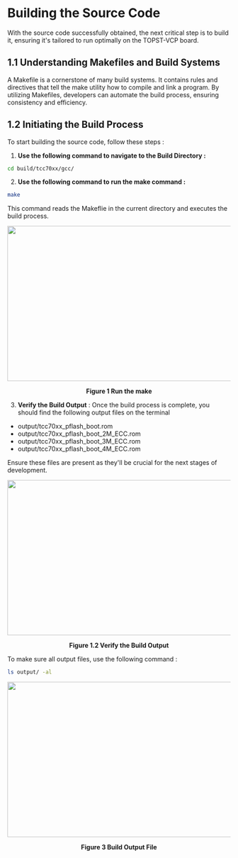 #  Building the Source Code

With the source code successfully obtained, the next critical step is to build it, ensuring it's tailored to run optimally on the TOPST-VCP board.

## 1.1 Understanding Makefiles and Build Systems

A Makefile is a cornerstone of many build systems. It contains rules and directives that tell the make utility how to compile and link a program. By utilizing Makefiles, developers can automate the build process, ensuring consistency and efficiency.

## 1.2 Initiating the Build Process

To start building the source code, follow these steps :

1. **Use the following command to navigate to the Build Directory :**

```bash
cd build/tcc70xx/gcc/
```

2. **Use the following command to run the make command :**

```bash
make
```

This command reads the Makeflie in the current directory and executes the build process.

<p align="center">
    <img src="https://github.com/Topst-Dev/Documentation/assets/144076415/84b9a259-e6e7-4463-bc98-47ad15e0d04b" width="750" height="350">
</p>
<p align="center"><strong>Figure 1 Run the make</strong></p>

3. **Verify the Build Output** : Once the build process is complete, you should find the following output files on the terminal
- output/tcc70xx_pflash_boot.rom
- output/tcc70xx_pflash_boot_2M_ECC.rom
- output/tcc70xx_pflash_boot_3M_ECC.rom
- output/tcc70xx_pflash_boot_4M_ECC.rom

Ensure these files are present as they'll be crucial for the next stages of development.

<p align="center">
    <img src="https://github.com/Topst-Dev/Documentation/assets/144076415/08838777-78c1-455c-822e-06f90d5e00bf" width="750" height="350">
</p>
<p align="center"><strong>Figure 1.2 Verify the Build Output</strong></p>

To make sure all output files, use the following command :

```bash
ls output/ -al
```

<p align="center">
    <img src="https://github.com/Topst-Dev/Documentation/assets/144076415/b82ae0af-fef7-411e-b0a1-f62ae01108b9" width="750" height="350">
</p>
<p align="center"><strong>Figure 3 Build Output File</strong></p>
